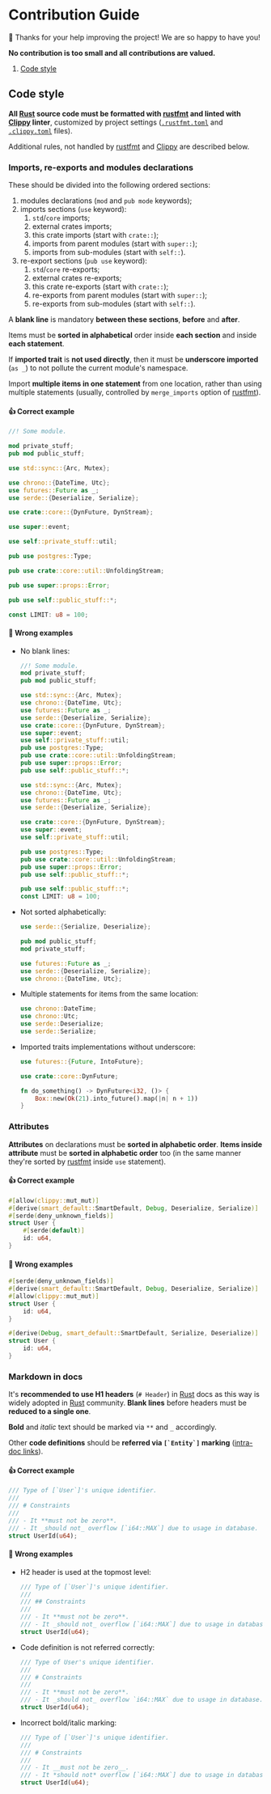 Contribution Guide
==================

🎈 Thanks for your help improving the project! We are so happy to have you!

**No contribution is too small and all contributions are valued.**

1. [Code style](#code-style)




## Code style

**All [Rust] source code must be formatted with [rustfmt] and linted with [Clippy] linter**, customized by project settings ([`.rustfmt.toml`](.rustfmt.toml) and [`.clippy.toml`](.clippy.toml) files).

Additional rules, not handled by [rustfmt] and [Clippy] are described below.


### Imports, re-exports and modules declarations

These should be divided into the following ordered sections:
1. modules declarations (`mod` and `pub mode` keywords);
2. imports sections (`use` keyword):
    1. `std`/`core` imports;
    2. external crates imports;
    3. this crate imports (start with `crate::`);
    4. imports from parent modules (start with `super::`);
    5. imports from sub-modules (start with `self::`).
3. re-export sections (`pub use` keyword):
    1. `std`/`core` re-exports;
    2. external crates re-exports;
    3. this crate re-exports (start with `crate::`);
    4. re-exports from parent modules (start with `super::`);
    5. re-exports from sub-modules (start with `self::`).

A **blank line** is mandatory **between these sections**, **before** and **after**.

Items must be **sorted in alphabetical** order inside **each section** and inside **each statement**.

If **imported trait** is **not used directly**, then it must be **underscore imported** (`as _`) to not pollute the current module's namespace.

Import **multiple items in one statement** from one location, rather than using multiple statements (usually, controlled by `merge_imports` option of [rustfmt]).

#### 👍 Correct example

```rust
//! Some module.

mod private_stuff;
pub mod public_stuff;

use std::sync::{Arc, Mutex};

use chrono::{DateTime, Utc};
use futures::Future as _;
use serde::{Deserialize, Serialize};

use crate::core::{DynFuture, DynStream};

use super::event;

use self::private_stuff::util;

pub use postgres::Type;

pub use crate::core::util::UnfoldingStream;

pub use super::props::Error;

pub use self::public_stuff::*;

const LIMIT: u8 = 100;
```

#### 🚫 Wrong examples

- No blank lines:

    ```rust
    //! Some module.
    mod private_stuff;
    pub mod public_stuff;
    ```

    ```rust
    use std::sync::{Arc, Mutex};
    use chrono::{DateTime, Utc};
    use futures::Future as _;
    use serde::{Deserialize, Serialize};
    use crate::core::{DynFuture, DynStream};
    use super::event;
    use self::private_stuff::util;
    pub use postgres::Type;
    pub use crate::core::util::UnfoldingStream;
    pub use super::props::Error;
    pub use self::public_stuff::*;
    ```

    ```rust
    use std::sync::{Arc, Mutex};
    use chrono::{DateTime, Utc};
    use futures::Future as _;
    use serde::{Deserialize, Serialize};

    use crate::core::{DynFuture, DynStream};
    use super::event;
    use self::private_stuff::util;

    pub use postgres::Type;
    pub use crate::core::util::UnfoldingStream;
    pub use super::props::Error;
    pub use self::public_stuff::*;
    ```

    ```rust
    pub use self::public_stuff::*;
    const LIMIT: u8 = 100;
    ```

- Not sorted alphabetically:

    ```rust
    use serde::{Serialize, Deserialize};
    ```

    ```rust
    pub mod public_stuff;
    mod private_stuff;

    use futures::Future as _;
    use serde::{Deserialize, Serialize};
    use chrono::{DateTime, Utc};
    ```

- Multiple statements for items from the same location:

    ```rust
    use chrono::DateTime;
    use chrono::Utc;
    use serde::Deserialize;
    use serde::Serialize;
    ```

- Imported traits implementations without underscore:

    ```rust
    use futures::{Future, IntoFuture};

    use crate::core::DynFuture;

    fn do_something() -> DynFuture<i32, ()> {
        Box::new(Ok(21).into_future().map(|n| n + 1))
    }
    ```


### Attributes

**Attributes** on declarations must be **sorted in alphabetic order**. **Items inside attribute** must be **sorted in alphabetic order** too (in the same manner they're sorted by [rustfmt] inside `use` statement).

#### 👍 Correct example

```rust
#[allow(clippy::mut_mut)]
#[derive(smart_default::SmartDefault, Debug, Deserialize, Serialize)]
#[serde(deny_unknown_fields)]
struct User {
    #[serde(default)]
    id: u64,
}
```

#### 🚫 Wrong examples

```rust
#[serde(deny_unknown_fields)]
#[derive(smart_default::SmartDefault, Debug, Deserialize, Serialize)]
#[allow(clippy::mut_mut)]
struct User {
    id: u64,
}
```

```rust
#[derive(Debug, smart_default::SmartDefault, Serialize, Deserialize)]
struct User {
    id: u64,
}
```


### Markdown in docs

It's **recommended to use H1 headers** (`# Header`) in [Rust] docs as this way is widely adopted in [Rust] community. **Blank lines** before headers must be **reduced to a single one**.

**Bold** and _italic_ text should be marked via `**` and `_` accordingly.

Other **code definitions** should be **referred via ```[`Entity`]``` marking** ([intra-doc links][1]).

#### 👍 Correct example

```rust
/// Type of [`User`]'s unique identifier.
/// 
/// # Constraints
/// 
/// - It **must not be zero**.
/// - It _should not_ overflow [`i64::MAX`] due to usage in database.
struct UserId(u64);
```

#### 🚫 Wrong examples

- H2 header is used at the topmost level:

    ```rust
    /// Type of [`User`]'s unique identifier.
    /// 
    /// ## Constraints
    /// 
    /// - It **must not be zero**.
    /// - It _should not_ overflow [`i64::MAX`] due to usage in database.
    struct UserId(u64);
    ```

- Code definition is not referred correctly:

    ```rust
    /// Type of User's unique identifier.
    /// 
    /// # Constraints
    /// 
    /// - It **must not be zero**.
    /// - It _should not_ overflow `i64::MAX` due to usage in database.
    struct UserId(u64);
    ```

- Incorrect bold/italic marking:

    ```rust
    /// Type of [`User`]'s unique identifier.
    /// 
    /// # Constraints
    /// 
    /// - It __must not be zero__.
    /// - It *should not* overflow [`i64::MAX`] due to usage in database.
    struct UserId(u64);
    ```




[Clippy]: https://github.com/rust-lang/rust-clippy
[Rust]: https://www.rust-lang.org
[rustfmt]: https://github.com/rust-lang/rustfmt

[1]: https://doc.rust-lang.org/rustdoc/write-documentation/linking-to-items-by-name.html
